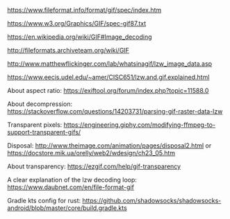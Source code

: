 https://www.fileformat.info/format/gif/spec/index.htm

https://www.w3.org/Graphics/GIF/spec-gif87.txt

https://en.wikipedia.org/wiki/GIF#Image_decoding

http://fileformats.archiveteam.org/wiki/GIF

http://www.matthewflickinger.com/lab/whatsinagif/lzw_image_data.asp

https://www.eecis.udel.edu/~amer/CISC651/lzw.and.gif.explained.html

About aspect ratio: https://exiftool.org/forum/index.php?topic=11588.0

About decompression: https://stackoverflow.com/questions/14203731/parsing-gif-raster-data-lzw

Transparent pixels: https://engineering.giphy.com/modifying-ffmpeg-to-support-transparent-gifs/

Disposal: http://www.theimage.com/animation/pages/disposal2.html or https://docstore.mik.ua/orelly/web2/wdesign/ch23_05.htm

About transparency: https://ezgif.com/help/gif-transparency

A clear explanation of the lzw decoding loop: https://www.daubnet.com/en/file-format-gif

Gradle kts config for rust: https://github.com/shadowsocks/shadowsocks-android/blob/master/core/build.gradle.kts
